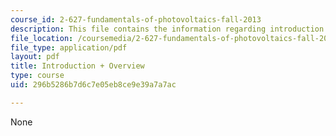 ```yaml
---
course_id: 2-627-fundamentals-of-photovoltaics-fall-2013
description: This file contains the information regarding introduction and overview.
file_location: /coursemedia/2-627-fundamentals-of-photovoltaics-fall-2013/296b5286b7d6c7e05eb8ce9e39a7a7ac_MIT2_627F13_lec01.pdf
file_type: application/pdf
layout: pdf
title: Introduction + Overview
type: course
uid: 296b5286b7d6c7e05eb8ce9e39a7a7ac

---
```

None